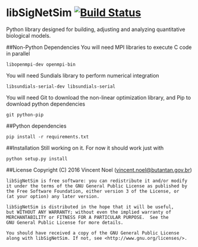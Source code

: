 # libSigNetSim [![Build Status](https://travis-ci.org/vincent-noel/libSigNetSim.svg?branch=master)](https://travis-ci.org/vincent-noel/libSigNetSim)
Python library designed for building, adjusting and analyzing quantitative biological models.



##Non-Python Dependencies
You will need MPI libraries to execute C code in parallel

	libopenmpi-dev openmpi-bin


You will need Sundials library to perform numerical integration

	libsundials-serial-dev libsundials-serial


You will need Git to download the non-linear optimization library, and Pip to download python dependencies

	git python-pip



##Python dependencies

	pip install -r requirements.txt



##Installation
Still working on it. For now it should work just with

	python setup.py install



##License
	Copyright (C) 2016 Vincent Noel (vincent.noel@butantan.gov.br)

	libSigNetSim is free software: you can redistribute it and/or modify
	it under the terms of the GNU General Public License as published by
	the Free Software Foundation, either version 3 of the License, or
	(at your option) any later version.

	libSigNetSim is distributed in the hope that it will be useful,
	but WITHOUT ANY WARRANTY; without even the implied warranty of
	MERCHANTABILITY or FITNESS FOR A PARTICULAR PURPOSE.  See the
	GNU General Public License for more details.

	You should have received a copy of the GNU General Public License
	along with libSigNetSim. If not, see <http://www.gnu.org/licenses/>.
